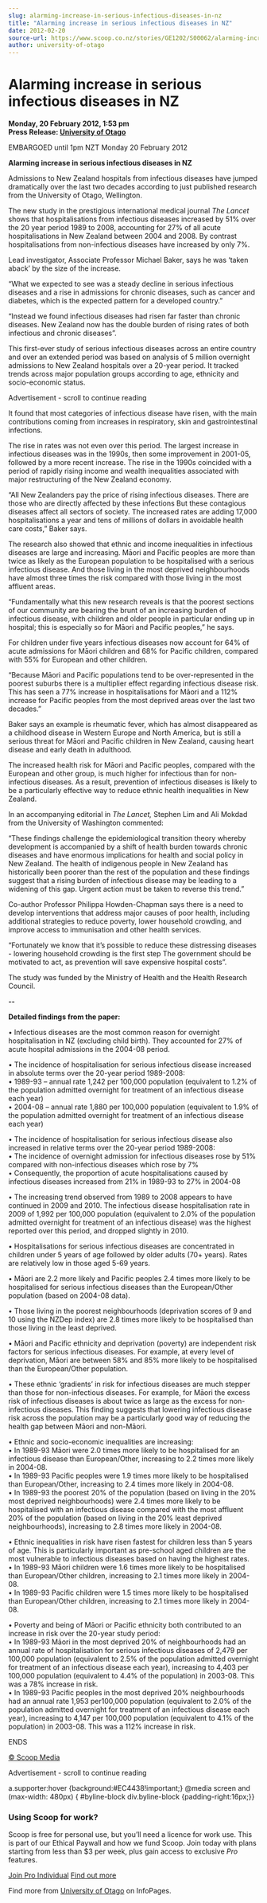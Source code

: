 ```yaml
---
slug: alarming-increase-in-serious-infectious-diseases-in-nz
title: "Alarming increase in serious infectious diseases in NZ"
date: 2012-02-20
source-url: https://www.scoop.co.nz/stories/GE1202/S00062/alarming-increase-in-serious-infectious-diseases-in-nz.htm
author: university-of-otago
---
```

Alarming increase in serious infectious diseases in NZ
======================================================

**Monday, 20 February 2012, 1:53 pm**  
**Press Release: [University of Otago](https://info.scoop.co.nz/University_of_Otago)**

  
EMBARGOED until 1pm NZT Monday 20 February 2012

**Alarming increase in serious infectious diseases in NZ**

Admissions to New Zealand hospitals from infectious diseases have jumped dramatically over the last two decades according to just published research from the University of Otago, Wellington.

The new study in the prestigious international medical journal _The_ _Lancet_ shows that hospitalisations from infectious diseases increased by 51% over the 20 year period 1989 to 2008, accounting for 27% of all acute hospitalisations in New Zealand between 2004 and 2008. By contrast hospitalisations from non-infectious diseases have increased by only 7%.

Lead investigator, Associate Professor Michael Baker, says he was ‘taken aback’ by the size of the increase.

“What we expected to see was a steady decline in serious infectious diseases and a rise in admissions for chronic diseases, such as cancer and diabetes, which is the expected pattern for a developed country.”

“Instead we found infectious diseases had risen far faster than chronic diseases. New Zealand now has the double burden of rising rates of both infectious and chronic diseases”.

This first-ever study of serious infectious diseases across an entire country and over an extended period was based on analysis of 5 million overnight admissions to New Zealand hospitals over a 20-year period. It tracked trends across major population groups according to age, ethnicity and socio-economic status.

Advertisement - scroll to continue reading





It found that most categories of infectious disease have risen, with the main contributions coming from increases in respiratory, skin and gastrointestinal infections.

The rise in rates was not even over this period. The largest increase in infectious diseases was in the 1990s, then some improvement in 2001-05, followed by a more recent increase. The rise in the 1990s coincided with a period of rapidly rising income and wealth inequalities associated with major restructuring of the New Zealand economy.

“All New Zealanders pay the price of rising infectious diseases. There are those who are directly affected by these infections But these contagious diseases affect all sectors of society. The increased rates are adding 17,000 hospitalisations a year and tens of millions of dollars in avoidable health care costs,” Baker says.

The research also showed that ethnic and income inequalities in infectious diseases are large and increasing. Māori and Pacific peoples are more than twice as likely as the European population to be hospitalised with a serious infectious disease. And those living in the most deprived neighbourhoods have almost three times the risk compared with those living in the most affluent areas.

“Fundamentally what this new research reveals is that the poorest sections of our community are bearing the brunt of an increasing burden of infectious disease, with children and older people in particular ending up in hospital; this is especially so for Māori and Pacific peoples,” he says.

For children under five years infectious diseases now account for 64% of acute admissions for Māori children and 68% for Pacific children, compared with 55% for European and other children.

“Because Māori and Pacific populations tend to be over-represented in the poorest suburbs there is a multiplier effect regarding infectious disease risk. This has seen a 77% increase in hospitalisations for Māori and a 112% increase for Pacific peoples from the most deprived areas over the last two decades.”

Baker says an example is rheumatic fever, which has almost disappeared as a childhood disease in Western Europe and North America, but is still a serious threat for Māori and Pacific children in New Zealand, causing heart disease and early death in adulthood.

The increased health risk for Māori and Pacific peoples, compared with the European and other group, is much higher for infectious than for non-infectious diseases. As a result, prevention of infectious diseases is likely to be a particularly effective way to reduce ethnic health inequalities in New Zealand.

In an accompanying editorial in _The Lancet,_ Stephen Lim and Ali Mokdad from the University of Washington commented:

“These findings challenge the epidemiological transition theory whereby development is accompanied by a shift of health burden towards chronic diseases and have enormous implications for health and social policy in New Zealand. The health of indigenous people in New Zealand has historically been poorer than the rest of the population and these findings suggest that a rising burden of infectious disease may be leading to a widening of this gap. Urgent action must be taken to reverse this trend.”

Co-author Professor Philippa Howden-Chapman says there is a need to develop interventions that address major causes of poor health, including additional strategies to reduce poverty, lower household crowding, and improve access to immunisation and other health services.

“Fortunately we know that it’s possible to reduce these distressing diseases - lowering household crowding is the first step The government should be motivated to act, as prevention will save expensive hospital costs”.

The study was funded by the Ministry of Health and the Health Research Council.

**\--**

**Detailed findings from the paper:**

• Infectious diseases are the most common reason for overnight hospitalisation in NZ (excluding child birth). They accounted for 27% of acute hospital admissions in the 2004-08 period.

• The incidence of hospitalisation for serious infectious disease increased in absolute terms over the 20-year period 1989-2008:  
• 1989-93 – annual rate 1,242 per 100,000 population (equivalent to 1.2% of the population admitted overnight for treatment of an infectious disease each year)  
• 2004-08 – annual rate 1,880 per 100,000 population (equivalent to 1.9% of the population admitted overnight for treatment of an infectious disease each year)

• The incidence of hospitalisation for serious infectious disease also increased in relative terms over the 20-year period 1989-2008:  
• The incidence of overnight admission for infectious diseases rose by 51% compared with non-infectious diseases which rose by 7%  
• Consequently, the proportion of acute hospitalisations caused by infectious diseases increased from 21% in 1989-93 to 27% in 2004-08

• The increasing trend observed from 1989 to 2008 appears to have continued in 2009 and 2010. The infectious disease hospitalisation rate in 2009 of 1,992 per 100,000 population (equivalent to 2.0% of the population admitted overnight for treatment of an infectious disease) was the highest reported over this period, and dropped slightly in 2010.

• Hospitalisations for serious infectious diseases are concentrated in children under 5 years of age followed by older adults (70+ years). Rates are relatively low in those aged 5-69 years.

• Māori are 2.2 more likely and Pacific peoples 2.4 times more likely to be hospitalised for serious infectious diseases than the European/Other population (based on 2004-08 data).

• Those living in the poorest neighbourhoods (deprivation scores of 9 and 10 using the NZDep index) are 2.8 times more likely to be hospitalised than those living in the least deprived.

• Māori and Pacific ethnicity and deprivation (poverty) are independent risk factors for serious infectious diseases. For example, at every level of deprivation, Māori are between 58% and 85% more likely to be hospitalised than the European/Other population.

• These ethnic ‘gradients’ in risk for infectious diseases are much stepper than those for non-infectious diseases. For example, for Māori the excess risk of infectious diseases is about twice as large as the excess for non-infectious diseases. This finding suggests that lowering infectious disease risk across the population may be a particularly good way of reducing the health gap between Māori and non-Māori.

• Ethnic and socio-economic inequalities are increasing:  
• In 1989-93 Māori were 2.0 times more likely to be hospitalised for an infectious disease than European/Other, increasing to 2.2 times more likely in 2004-08.  
• In 1989-93 Pacific peoples were 1.9 times more likely to be hospitalised than European/Other, increasing to 2.4 times more likely in 2004-08.  
• In 1989-93 the poorest 20% of the population (based on living in the 20% most deprived neighbourhoods) were 2.4 times more likely to be hospitalised with an infectious disease compared with the most affluent 20% of the population (based on living in the 20% least deprived neighbourhoods), increasing to 2.8 times more likely in 2004-08.

• Ethnic inequalities in risk have risen fastest for children less than 5 years of age. This is particularly important as pre-school aged children are the most vulnerable to infectious diseases based on having the highest rates.  
• In 1989-93 Māori children were 1.6 times more likely to be hospitalised than European/Other children, increasing to 2.1 times more likely in 2004-08.  
• In 1989-93 Pacific children were 1.5 times more likely to be hospitalised than European/Other children, increasing to 2.1 times more likely in 2004-08.

• Poverty and being of Māori or Pacific ethnicity both contributed to an increase in risk over the 20-year study period:  
• In 1989-93 Māori in the most deprived 20% of neighbourhoods had an annual rate of hospitalisation for serious infectious diseases of 2,479 per 100,000 population (equivalent to 2.5% of the population admitted overnight for treatment of an infectious disease each year), increasing to 4,403 per 100,000 population (equivalent to 4.4% of the population) in 2003-08. This was a 78% increase in risk.  
• In 1989-93 Pacific peoples in the most deprived 20% neighbourhoods had an annual rate 1,953 per100,000 population (equivalent to 2.0% of the population admitted overnight for treatment of an infectious disease each year), increasing to 4,147 per 100,000 population (equivalent to 4.1% of the population) in 2003-08. This was a 112% increase in risk.

  
ENDS  

[© Scoop Media](http://www.scoop.co.nz/about/terms.html)  

Advertisement - scroll to continue reading



a.supporter:hover {background:#EC4438!important;} @media screen and (max-width: 480px) { #byline-block div.byline-block {padding-right:16px;}}

### Using Scoop for work?

Scoop is free for personal use, but you’ll need a licence for work use. This is part of our Ethical Paywall and how we fund Scoop. Join today with plans starting from less than $3 per week, plus gain access to exclusive _Pro_ features.  
  
[Join Pro Individual](https://pro.scoop.co.nz/Individual/?from=ProIn24) [Find out more](https://pro.scoop.co.nz/using-scoop-for-work/?from=ProIn24)

Find more from [University of Otago](https://info.scoop.co.nz/University_of_Otago) on InfoPages.